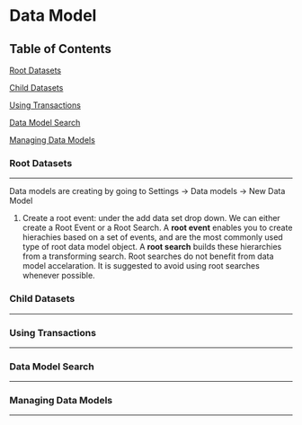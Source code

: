 # Data Model


## Table of Contents

[Root Datasets](#root-datasets)

[Child Datasets](#child-datasets)

[Using Transactions](#using-transactions)

[Data Model Search](#data-model-search)

[Managing Data Models](managing-data-models)



### Root Datasets
------------

Data models are creating by going to Settings -> Data models -> New Data Model

1. Create a root event: under the add data set drop down. We can either create a Root Event or a Root Search. A **root event** enables you to create hierachies based on a set of events, and are the most commonly used type of root data model object. A **root search** builds these hierarchies from a transforming search. Root searches do not benefit from data model accelaration. It is suggested to avoid using root searches whenever possible.





### Child Datasets
------------



### Using Transactions
------------



### Data Model Search
------------



### Managing Data Models
------------
